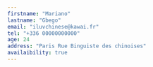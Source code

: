 ```yaml
---
firstname: "Mariano"
lastname: "Gbego"
email: "iluvchinese@kawai.fr"
tel: "+336 00000000000"
age: 24
address: "Paris Rue Binguiste des chinoises"
availaibility: true
---
```

